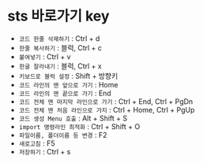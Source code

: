 # sts 바로가기 key
- `코드 한줄 삭제하기` : Ctrl + d
- `한줄 복사하기` : 블럭, Ctrl + c
- `붙여넣기` : Ctrl + v
- `한굴 잘라내기` : 블럭, Ctrl + x
- `키보드로 블럭 설정` : Shift + 방향키
- `코드 라인의 맨 앞으로 가기` : Home
- `코드 라인의 맨 끝으로 가기` : End
- `코드 전체 맨 마지막 라인으로 가기` : Ctrl + End, Ctrl + PgDn
- `코드 전체 맨 처음 라인으로 가지` : Ctrl + Home, Ctrl + PgUp
- `코드 생성 Menu 호출` : Alt + Shift + S
- `import 명령라인 최적화` : Ctrl + Shift + O
- `파일이름, 폴더이름 등 변경` : F2
- `새로고침` : F5
- `저장하기` : Ctrl + s

